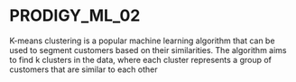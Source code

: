 # PRODIGY_ML_02
K-means clustering is a popular machine learning algorithm that can be used to segment customers based on their similarities. The algorithm aims to find k clusters in the data, where each cluster represents a group of customers that are similar to each other
